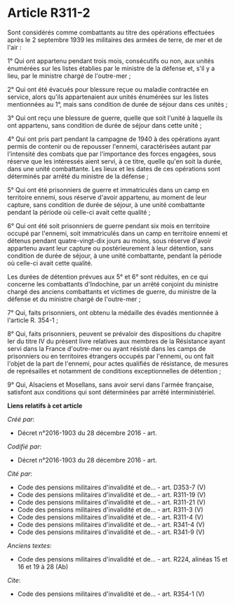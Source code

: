 # Article R311-2

Sont considérés comme combattants au titre des opérations effectuées après le 2 septembre 1939 les militaires des armées de
terre, de mer et de l'air :

1° Qui ont appartenu pendant trois mois, consécutifs ou non, aux unités énumérées sur les listes établies par le ministre de
la défense et, s'il y a lieu, par le ministre chargé de l'outre-mer ;

2° Qui ont été évacués pour blessure reçue ou maladie contractée en service, alors qu'ils appartenaient aux unités énumérées
sur les listes mentionnées au 1°, mais sans condition de durée de séjour dans ces unités ;

3° Qui ont reçu une blessure de guerre, quelle que soit l'unité à laquelle ils ont appartenu, sans condition de durée de
séjour dans cette unité ;

4° Qui ont pris part pendant la campagne de 1940 à des opérations ayant permis de contenir ou de repousser l'ennemi,
caractérisées autant par l'intensité des combats que par l'importance des forces engagées, sous réserve que les intéressés
aient servi, à ce titre, quelle qu'en soit la durée, dans une unité combattante. Les lieux et les dates de ces opérations
sont déterminés par arrêté du ministre de la défense ;

5° Qui ont été prisonniers de guerre et immatriculés dans un camp en territoire ennemi, sous réserve d'avoir appartenu, au
moment de leur capture, sans condition de durée de séjour, à une unité combattante pendant la période où celle-ci avait cette
qualité ;

6° Qui ont été soit prisonniers de guerre pendant six mois en territoire occupé par l'ennemi, soit immatriculés dans un camp
en territoire ennemi et détenus pendant quatre-vingt-dix jours au moins, sous réserve d'avoir appartenu avant leur capture ou
postérieurement à leur détention, sans condition de durée de séjour, à une unité combattante, pendant la période où celle-ci
avait cette qualité.

Les durées de détention prévues aux 5° et 6° sont réduites, en ce qui concerne les combattants d'Indochine, par un arrêté
conjoint du ministre chargé des anciens combattants et victimes de guerre, du ministre de la défense et du ministre chargé de
l'outre-mer ;

7° Qui, faits prisonniers, ont obtenu la médaille des évadés mentionnée à l'article R. 354-1 ;

8° Qui, faits prisonniers, peuvent se prévaloir des dispositions du chapitre Ier du titre IV du présent livre relatives aux
membres de la Résistance ayant servi dans la France d'outre-mer ou ayant résisté dans les camps de prisonniers ou en
territoires étrangers occupés par l'ennemi, ou ont fait l'objet de la part de l'ennemi, pour actes qualifiés de résistance,
de mesures de représailles et notamment de conditions exceptionnelles de détention ;

9° Qui, Alsaciens et Mosellans, sans avoir servi dans l'armée française, satisfont aux conditions qui sont déterminées par
arrêté interministériel.

**Liens relatifs à cet article**

_Créé par_:

  - Décret n°2016-1903 du 28 décembre 2016 - art.

_Codifié par_:

  - Décret n°2016-1903 du 28 décembre 2016 - art.

_Cité par_:

  - Code des pensions militaires d'invalidité et de... - art. D353-7 (V)
  - Code des pensions militaires d'invalidité et de... - art. R311-19 (V)
  - Code des pensions militaires d'invalidité et de... - art. R311-21 (V)
  - Code des pensions militaires d'invalidité et de... - art. R311-3 (V)
  - Code des pensions militaires d'invalidité et de... - art. R311-4 (V)
  - Code des pensions militaires d'invalidité et de... - art. R341-4 (V)
  - Code des pensions militaires d'invalidité et de... - art. R341-9 (V)

_Anciens textes_:

  - Code des pensions militaires d'invalidité et de... - art. R224, alinéas 15 et 16 et 19 à 28 (Ab)

_Cite_:

  - Code des pensions militaires d'invalidité et de... - art. R354-1 (V)
